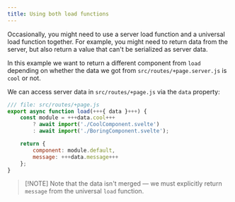 ```yaml
---
title: Using both load functions
---
```


Occasionally, you might need to use a server load function and a universal load function together. For example, you might need to return data from the server, but also return a value that can't be serialized as server data.

In this example we want to return a different component from `load` depending on whether the data we got from `src/routes/+page.server.js` is `cool` or not.

We can access server data in `src/routes/+page.js` via the `data` property:

```js
/// file: src/routes/+page.js
export async function load(+++{ data }+++) {
	const module = +++data.cool+++
		? await import('./CoolComponent.svelte')
		: await import('./BoringComponent.svelte');

	return {
		component: module.default,
		message: +++data.message+++
	};
}
```

> [!NOTE] Note that the data isn't merged — we must explicitly return `message` from the universal `load` function.
